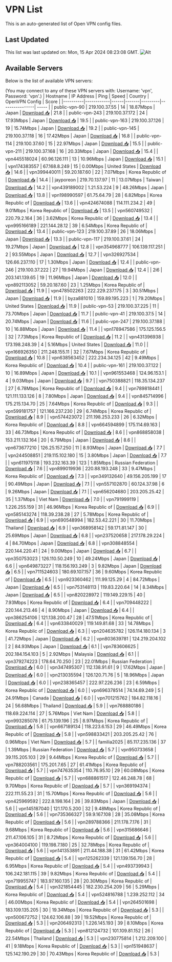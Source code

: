 # VPN List

This is an auto-generated list of Open VPN config files.

## Last Updated

This list was last updated on: Mon, 15 Apr 2024 08:23:08 GMT.
![Alt](https://repobeats.axiom.co/api/embed/186b98318ef1479477931607c1ad7d823f12451f.svg "Repobeats analytics image")

## Available Servers

Below is the list of available VPN servers:

(You may connect to any of these VPN servers with: Username: 'vpn', Password: 'vpn'.)
| Hostname | IP Address | Ping | Speed | Country | OpenVPN Config | Score |
|----------|------------|------|-------|---------|----------------| ----- |
| public-vpn-90 | 219.100.37.55 | 14 | 18.87Mbps | Japan | [Download 📥](./configs/server_0_JP.ovpn) | 21.8 |
| public-vpn-243 | 219.100.37.172 | 24 | 17.93Mbps | Japan | [Download 📥](./configs/server_1_JP.ovpn) | 19.5 |
| public-vpn-163 | 219.100.37.126 | 19 | 15.74Mbps | Japan | [Download 📥](./configs/server_2_JP.ovpn) | 19.2 |
| public-vpn-145 | 219.100.37.118 | 16 | 17.42Mbps | Japan | [Download 📥](./configs/server_3_JP.ovpn) | 16.8 |
| public-vpn-114 | 219.100.37.60 | 15 | 22.97Mbps | Japan | [Download 📥](./configs/server_4_JP.ovpn) | 15.5 |
| public-vpn-211 | 219.100.37.168 | 16 | 20.33Mbps | Japan | [Download 📥](./configs/server_5_JP.ovpn) | 15.4 |
| vpn445518024 | 60.96.126.111 | 13 | 10.96Mbps | Japan | [Download 📥](./configs/server_6_JP.ovpn) | 15.1 |
| vpn174383557 | 67.168.8.249 | 15 | 0.00Mbps | United States | [Download 📥](./configs/server_7_US.ovpn) | 14.6 |
| vpn399440011 | 59.20.187.60 | 22 | 7.07Mbps | Korea Republic of | [Download 📥](./configs/server_8_KR.ovpn) | 14.4 |
| jayporeon | 219.70.137.97 | 11 | 13.07Mbps | Taiwan | [Download 📥](./configs/server_9_TW.ovpn) | 14.2 |
| vpn439189002 | 1.21.53.224 | 9 | 48.26Mbps | Japan | [Download 📥](./configs/server_10_JP.ovpn) | 13.8 |
| vpn198990597 | 61.75.64.79 | 28 | 6.82Mbps | Korea Republic of | [Download 📥](./configs/server_11_KR.ovpn) | 13.6 |
| vpn424674088 | 114.111.234.2 | 49 | 9.01Mbps | Korea Republic of | [Download 📥](./configs/server_12_KR.ovpn) | 13.5 |
| vpn560749532 | 220.79.2.164 | 36 | 3.62Mbps | Korea Republic of | [Download 📥](./configs/server_13_KR.ovpn) | 13.4 |
| vpn995166189 | 221.144.28.12 | 39 | 6.54Mbps | Korea Republic of | [Download 📥](./configs/server_14_KR.ovpn) | 13.4 |
| public-vpn-123 | 219.100.37.89 | 26 | 18.06Mbps | Japan | [Download 📥](./configs/server_15_JP.ovpn) | 13.3 |
| public-vpn-117 | 219.100.37.61 | 24 | 19.27Mbps | Japan | [Download 📥](./configs/server_16_JP.ovpn) | 12.8 |
| vpn354968777 | 106.139.117.251 | 2 | 93.55Mbps | Japan | [Download 📥](./configs/server_17_JP.ovpn) | 12.7 |
| vpn326927534 | 126.66.237.110 | 17 | 1.30Mbps | Japan | [Download 📥](./configs/server_18_JP.ovpn) | 12.4 |
| public-vpn-246 | 219.100.37.222 | 27 | 19.94Mbps | Japan | [Download 📥](./configs/server_19_JP.ovpn) | 12.4 |
| 2i6 | 203.141.139.65 | 19 | 11.96Mbps | Japan | [Download 📥](./configs/server_20_JP.ovpn) | 12.0 |
| vpn892113052 | 59.20.187.60 | 23 | 1.25Mbps | Korea Republic of | [Download 📥](./configs/server_21_KR.ovpn) | 11.9 |
| vpn478502263 | 222.229.237.175 | 3 | 30.51Mbps | Japan | [Download 📥](./configs/server_22_JP.ovpn) | 11.9 |
| byza881010 | 159.89.195.223 | 1 | 79.20Mbps | United States | [Download 📥](./configs/server_23_US.ovpn) | 11.9 |
| public-vpn-53 | 219.100.37.225 | 11 | 73.70Mbps | Japan | [Download 📥](./configs/server_24_JP.ovpn) | 11.7 |
| public-vpn-41 | 219.100.37.5 | 14 | 20.74Mbps | Japan | [Download 📥](./configs/server_25_JP.ovpn) | 11.6 |
| public-vpn-247 | 219.100.37.188 | 10 | 16.88Mbps | Japan | [Download 📥](./configs/server_26_JP.ovpn) | 11.4 |
| vpn178947586 | 175.125.156.5 | 32 | 7.73Mbps | Korea Republic of | [Download 📥](./configs/server_27_KR.ovpn) | 11.2 |
| vpn431396938 | 173.198.248.39 | 4 | 5.16Mbps | United States | [Download 📥](./configs/server_28_US.ovpn) | 11.0 |
| vpn166926350 | 211.248.155.11 | 32 | 7.67Mbps | Korea Republic of | [Download 📥](./configs/server_29_KR.ovpn) | 10.8 |
| vpn638563452 | 222.234.34.125 | 42 | 9.49Mbps | Korea Republic of | [Download 📥](./configs/server_30_KR.ovpn) | 10.4 |
| public-vpn-161 | 219.100.37.122 | 10 | 16.89Mbps | Japan | [Download 📥](./configs/server_31_JP.ovpn) | 10.1 |
| vpn961553468 | 124.96.153.1 | 4 | 9.03Mbps | Japan | [Download 📥](./configs/server_32_JP.ovpn) | 9.7 |
| vpn750388821 | 118.35.134.237 | 27 | 6.78Mbps | Korea Republic of | [Download 📥](./configs/server_33_KR.ovpn) | 9.4 |
| vpn789818441 | 121.111.133.126 | 8 | 7.80Mbps | Japan | [Download 📥](./configs/server_34_JP.ovpn) | 9.4 |
| vpn845714996 | 175.215.134.70 | 25 | 7.64Mbps | Korea Republic of | [Download 📥](./configs/server_35_KR.ovpn) | 9.3 |
| vpn599181757 | 121.166.237.230 | 29 | 6.74Mbps | Korea Republic of | [Download 📥](./configs/server_36_KR.ovpn) | 8.9 |
| vpn574423072 | 211.198.253.233 | 26 | 6.32Mbps | Korea Republic of | [Download 📥](./configs/server_37_KR.ovpn) | 8.8 |
| vpn664594899 | 175.114.69.163 | 33 | 46.73Mbps | Korea Republic of | [Download 📥](./configs/server_38_KR.ovpn) | 8.6 |
| vpn868858038 | 153.211.132.164 | 20 | 6.79Mbps | Japan | [Download 📥](./configs/server_39_JP.ovpn) | 8.6 |
| vpn673677210 | 126.25.157.250 | 11 | 8.93Mbps | Japan | [Download 📥](./configs/server_40_JP.ovpn) | 7.7 |
| vpn244508851 | 219.115.102.180 | 15 | 3.80Mbps | Japan | [Download 📥](./configs/server_41_JP.ovpn) | 7.7 |
| vpn611975118 | 193.232.163.39 | 123 | 1.85Mbps | Russian Federation | [Download 📥](./configs/server_42_RU.ovpn) | 7.6 |
| vpn899019936 | 220.88.193.248 | 33 | 9.47Mbps | Korea Republic of | [Download 📥](./configs/server_43_KR.ovpn) | 7.3 |
| vpn349132640 | 49.156.205.199 | 17 | 90.49Mbps | Japan | [Download 📥](./configs/server_44_JP.ovpn) | 7.1 |
| vpn557102870 | 60.124.37.98 | 6 | 9.26Mbps | Japan | [Download 📥](./configs/server_45_JP.ovpn) | 7.1 |
| vpn656204680 | 203.205.25.42 | 35 | 1.37Mbps | Viet Nam | [Download 📥](./configs/server_46_VN.ovpn) | 7.0 |
| vpn791999119 | 1.226.255.159 | 31 | 46.96Mbps | Korea Republic of | [Download 📥](./configs/server_47_KR.ovpn) | 6.9 |
| vpn585143274 | 118.39.238.28 | 27 | 5.78Mbps | Korea Republic of | [Download 📥](./configs/server_48_KR.ovpn) | 6.9 |
| vpn690548994 | 182.53.42.221 | 30 | 11.70Mbps | Thailand | [Download 📥](./configs/server_49_TH.ovpn) | 6.9 |
| vpn368958142 | 59.171.81.147 | 30 | 25.69Mbps | Japan | [Download 📥](./configs/server_50_JP.ovpn) | 6.8 |
| vpn237520658 | 217.178.29.224 | 4 | 84.70Mbps | Japan | [Download 📥](./configs/server_51_JP.ovpn) | 6.8 |
| vpn308848554 | 220.144.220.41 | 24 | 9.00Mbps | Japan | [Download 📥](./configs/server_52_JP.ovpn) | 6.7 |
| vpn350753023 | 126.110.50.249 | 10 | 49.24Mbps | Japan | [Download 📥](./configs/server_53_JP.ovpn) | 6.6 |
| vpn649873227 | 118.156.193.249 | 3 | 9.82Mbps | Japan | [Download 📥](./configs/server_54_JP.ovpn) | 6.5 |
| vpn711524603 | 180.69.107.157 | 36 | 9.60Mbps | Korea Republic of | [Download 📥](./configs/server_55_KR.ovpn) | 6.5 |
| vpn923360462 | 111.99.125.29 | 4 | 84.72Mbps | Japan | [Download 📥](./configs/server_56_JP.ovpn) | 6.5 |
| vpn753148113 | 119.83.220.64 | 14 | 8.34Mbps | Japan | [Download 📥](./configs/server_57_JP.ovpn) | 6.5 |
| vpn820228972 | 119.149.229.15 | 40 | 7.93Mbps | Korea Republic of | [Download 📥](./configs/server_58_KR.ovpn) | 6.4 |
| vpn709448222 | 220.144.213.46 | 4 | 8.90Mbps | Japan | [Download 📥](./configs/server_59_JP.ovpn) | 6.4 |
| vpn386254106 | 121.138.200.47 | 28 | 47.51Mbps | Korea Republic of | [Download 📥](./configs/server_60_KR.ovpn) | 6.4 |
| vpn633840029 | 119.149.81.68 | 33 | 14.78Mbps | Korea Republic of | [Download 📥](./configs/server_61_KR.ovpn) | 6.3 |
| vpn204635782 | 126.114.180.134 | 3 | 41.72Mbps | Japan | [Download 📥](./configs/server_62_JP.ovpn) | 6.2 |
| vpn803639781 | 124.219.204.102 | 2 | 84.93Mbps | Japan | [Download 📥](./configs/server_63_JP.ovpn) | 6.1 |
| vpn783606625 | 202.184.154.103 | 5 | 2.92Mbps | Malaysia | [Download 📥](./configs/server_64_MY.ovpn) | 6.1 |
| vpn379274223 | 178.64.70.250 | 23 | 22.01Mbps | Russian Federation | [Download 📥](./configs/server_65_RU.ovpn) | 6.0 |
| vpn347495307 | 112.138.91.61 | 9 | 17.62Mbps | Japan | [Download 📥](./configs/server_66_JP.ovpn) | 6.0 |
| vpn213035594 | 126.120.71.76 | 5 | 18.96Mbps | Japan | [Download 📥](./configs/server_67_JP.ovpn) | 6.0 |
| vpn238365457 | 222.97.226.236 | 23 | 6.59Mbps | Korea Republic of | [Download 📥](./configs/server_68_KR.ovpn) | 6.0 |
| vpn696378514 | 74.14.69.249 | 5 | 24.91Mbps | Canada | [Download 📥](./configs/server_69_CA.ovpn) | 6.0 |
| vpn701215762 | 184.82.118.16 | 24 | 56.68Mbps | Thailand | [Download 📥](./configs/server_70_TH.ovpn) | 5.9 |
| vpn768880186 | 118.69.224.114 | 27 | 5.76Mbps | Viet Nam | [Download 📥](./configs/server_71_VN.ovpn) | 5.8 |
| vpn993285078 | 61.75.139.196 | 25 | 8.97Mbps | Korea Republic of | [Download 📥](./configs/server_72_KR.ovpn) | 5.8 |
| vpn667189134 | 118.223.6.153 | 29 | 46.49Mbps | Korea Republic of | [Download 📥](./configs/server_73_KR.ovpn) | 5.8 |
| vpn598833421 | 203.205.25.42 | 76 | 0.96Mbps | Viet Nam | [Download 📥](./configs/server_74_VN.ovpn) | 5.7 |
| familia2025 | 85.117.235.136 | 37 | 1.39Mbps | Russian Federation | [Download 📥](./configs/server_75_RU.ovpn) | 5.7 |
| vpn950733658 | 39.115.205.103 | 29 | 9.44Mbps | Korea Republic of | [Download 📥](./configs/server_76_KR.ovpn) | 5.7 |
| vpn788203561 | 175.201.7.65 | 27 | 61.41Mbps | Korea Republic of | [Download 📥](./configs/server_77_KR.ovpn) | 5.7 |
| vpn747635354 | 110.76.95.10 | 29 | 60.08Mbps | Korea Republic of | [Download 📥](./configs/server_78_KR.ovpn) | 5.7 |
| vpn688861517 | 122.46.248.78 | 68 | 9.70Mbps | Korea Republic of | [Download 📥](./configs/server_79_KR.ovpn) | 5.7 |
| vpn369194374 | 222.111.55.23 | 31 | 15.70Mbps | Korea Republic of | [Download 📥](./configs/server_80_KR.ovpn) | 5.6 |
| vpn425969592 | 222.8.198.164 | 26 | 39.83Mbps | Japan | [Download 📥](./configs/server_81_JP.ovpn) | 5.6 |
| vpn145187040 | 121.170.5.200 | 32 | 9.48Mbps | Korea Republic of | [Download 📥](./configs/server_82_KR.ovpn) | 5.6 |
| vpn735366327 | 59.9.167.108 | 28 | 35.08Mbps | Korea Republic of | [Download 📥](./configs/server_83_KR.ovpn) | 5.6 |
| vpn289788366 | 211.178.7.176 | 31 | 9.68Mbps | Korea Republic of | [Download 📥](./configs/server_84_KR.ovpn) | 5.6 |
| vpn315686646 | 211.47.106.105 | 31 | 8.72Mbps | Korea Republic of | [Download 📥](./configs/server_85_KR.ovpn) | 5.6 |
| vpn364004100 | 119.198.7.180 | 25 | 32.78Mbps | Korea Republic of | [Download 📥](./configs/server_86_KR.ovpn) | 5.6 |
| vpn141353891 | 211.44.188.38 | 31 | 61.42Mbps | Korea Republic of | [Download 📥](./configs/server_87_KR.ovpn) | 5.4 |
| vpn125262339 | 121.139.156.70 | 28 | 6.95Mbps | Korea Republic of | [Download 📥](./configs/server_88_KR.ovpn) | 5.4 |
| vpn493739943 | 106.242.181.115 | 39 | 9.82Mbps | Korea Republic of | [Download 📥](./configs/server_89_KR.ovpn) | 5.4 |
| vpn719955747 | 183.97.160.135 | 28 | 20.30Mbps | Korea Republic of | [Download 📥](./configs/server_90_KR.ovpn) | 5.4 |
| vpn321854445 | 182.230.254.209 | 56 | 5.29Mbps | Korea Republic of | [Download 📥](./configs/server_91_KR.ovpn) | 5.4 |
| vpn524816788 | 1.239.252.112 | 34 | 46.00Mbps | Korea Republic of | [Download 📥](./configs/server_92_KR.ovpn) | 5.4 |
| vpn264501698 | 183.109.135.205 | 30 | 19.34Mbps | Korea Republic of | [Download 📥](./configs/server_93_KR.ovpn) | 5.3 |
| vpn500672752 | 124.62.106.88 | 39 | 19.52Mbps | Korea Republic of | [Download 📥](./configs/server_94_KR.ovpn) | 5.3 |
| vpn206492313 | 1.226.145.193 | 39 | 8.10Mbps | Korea Republic of | [Download 📥](./configs/server_95_KR.ovpn) | 5.3 |
| vpn812124732 | 101.109.81.152 | 26 | 22.54Mbps | Thailand | [Download 📥](./configs/server_96_TH.ovpn) | 5.3 |
| vpn230775814 | 1.212.209.100 | 41 | 9.18Mbps | Korea Republic of | [Download 📥](./configs/server_97_KR.ovpn) | 5.3 |
| vpn151948637 | 125.142.190.29 | 30 | 70.43Mbps | Korea Republic of | [Download 📥](./configs/server_98_KR.ovpn) | 5.3 |
